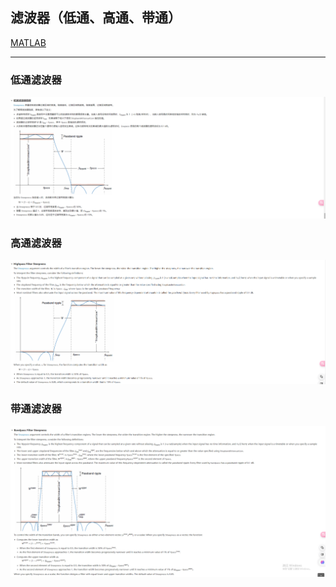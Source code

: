 ## 滤波器（低通、高通、带通）

[MATLAB](https://ww2.mathworks.cn/help/signal/ref/lowpass.html)

---

### 低通滤波器

![](images/20240707125249.png)

### 高通滤波器

![](images/20240707125314.png)

### 带通滤波器

![](images/20240707125339.png)